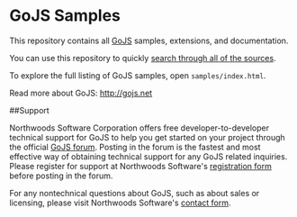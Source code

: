 GoJS Samples
============

This repository contains all [GoJS](http://gojs.net) samples, extensions, and documentation.

You can use this repository to quickly [search through all of the sources](https://github.com/NorthwoodsSoftware/GoJS-Samples/search?q=setDataProperty&type=Code).

To explore the full listing of GoJS samples, open `samples/index.html`.

Read more about GoJS: http://gojs.net

##Support

Northwoods Software Corporation offers free developer-to-developer technical support for GoJS to help you get started on your project
through the official <a href="http://forum.nwoods.com/c/gojs">GoJS forum</a>.
Posting in the forum is the fastest and most effective way of obtaining technical support for any GoJS related inquiries.
Please register for support at Northwoods Software's <a href="http://www.nwoods.com/products/register.html">registration form</a> before posting in the forum.

For any nontechnical questions about GoJS, such as about sales or licensing,
please visit Northwoods Software's <a href = "http://www.nwoods.com/contact.html">contact form</a>.
